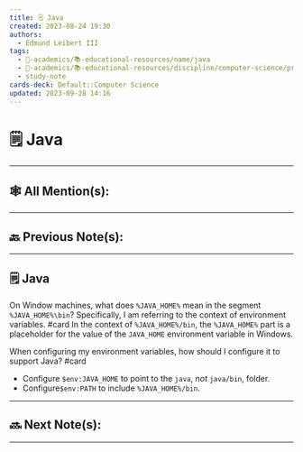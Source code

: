 ```yaml
---
title: 🗒️ Java
created: 2023-08-24 19:30
authors:
  - Edmund Leibert III
tags:
  - 🔴-academics/📚-educational-resources/name/java
  - 🔴-academics/📚-educational-resources/discipline/computer-science/programming-language/java
  - study-note
cards-deck: Default::Computer Science
updated: 2023-09-28 14:16
---
```


#  🗒️ Java

---

## 🕸️ All Mention(s): 

---

## 🔙 Previous Note(s):

---

## 🗒️ Java

On Window machines, what does `%JAVA_HOME%` mean in the segment `%JAVA_HOME%\bin`? Specifically, I am referring to the context of environment variables.
#card 
In the context of `%JAVA_HOME%/bin`, the `%JAVA_HOME%` part is a placeholder for the value of the `JAVA_HOME` environment variable in Windows.

When configuring my environment variables, how should I configure it to support Java?
#card 
- Configure `$env:JAVA_HOME` to point to the `java`, _not_ `java/bin`, folder.
- Configure`$env:PATH` to include `%JAVA_HOME%/bin`.

---

## 🔜 Next Note(s):

---
